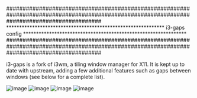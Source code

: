#############################################################################################################################################
************************************************************* i3-gaps config ***************************************************************
#############################################################################################################################################

i3-gaps is a fork of i3wm, a tiling window manager for X11. It is kept up to date with upstream, adding a few additional features such as gaps between windows (see below for a complete list).

![image](https://i.imgur.com/hW4Q9qJ.jpg)
![image](https://i.imgur.com/CP6Xfxn.png)
![image](https://i.imgur.com/6hJDa3D.png)
![image](https://i.imgur.com/W0datS9.png)


